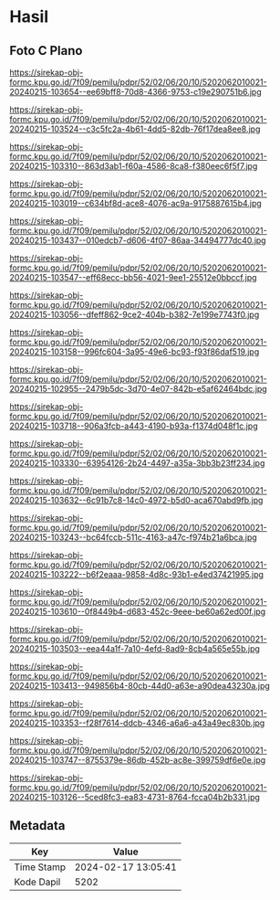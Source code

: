 # Hasil

## Foto C Plano

https://sirekap-obj-formc.kpu.go.id/7f09/pemilu/pdpr/52/02/06/20/10/5202062010021-20240215-103654--ee69bff8-70d8-4366-9753-c19e290751b6.jpg

https://sirekap-obj-formc.kpu.go.id/7f09/pemilu/pdpr/52/02/06/20/10/5202062010021-20240215-103524--c3c5fc2a-4b61-4dd5-82db-76f17dea8ee8.jpg

https://sirekap-obj-formc.kpu.go.id/7f09/pemilu/pdpr/52/02/06/20/10/5202062010021-20240215-103310--863d3ab1-f60a-4586-8ca8-f380eec6f5f7.jpg

https://sirekap-obj-formc.kpu.go.id/7f09/pemilu/pdpr/52/02/06/20/10/5202062010021-20240215-103019--c634bf8d-ace8-4076-ac9a-9175887615b4.jpg

https://sirekap-obj-formc.kpu.go.id/7f09/pemilu/pdpr/52/02/06/20/10/5202062010021-20240215-103437--010edcb7-d606-4f07-86aa-34494777dc40.jpg

https://sirekap-obj-formc.kpu.go.id/7f09/pemilu/pdpr/52/02/06/20/10/5202062010021-20240215-103547--eff68ecc-bb56-4021-9ee1-25512e0bbccf.jpg

https://sirekap-obj-formc.kpu.go.id/7f09/pemilu/pdpr/52/02/06/20/10/5202062010021-20240215-103056--dfeff862-9ce2-404b-b382-7e199e7743f0.jpg

https://sirekap-obj-formc.kpu.go.id/7f09/pemilu/pdpr/52/02/06/20/10/5202062010021-20240215-103158--996fc604-3a95-49e6-bc93-f93f86daf519.jpg

https://sirekap-obj-formc.kpu.go.id/7f09/pemilu/pdpr/52/02/06/20/10/5202062010021-20240215-102955--2479b5dc-3d70-4e07-842b-e5af62464bdc.jpg

https://sirekap-obj-formc.kpu.go.id/7f09/pemilu/pdpr/52/02/06/20/10/5202062010021-20240215-103718--906a3fcb-a443-4190-b93a-f1374d048f1c.jpg

https://sirekap-obj-formc.kpu.go.id/7f09/pemilu/pdpr/52/02/06/20/10/5202062010021-20240215-103330--63954126-2b24-4497-a35a-3bb3b23ff234.jpg

https://sirekap-obj-formc.kpu.go.id/7f09/pemilu/pdpr/52/02/06/20/10/5202062010021-20240215-103632--6c91b7c8-14c0-4972-b5d0-aca670abd9fb.jpg

https://sirekap-obj-formc.kpu.go.id/7f09/pemilu/pdpr/52/02/06/20/10/5202062010021-20240215-103243--bc64fccb-511c-4163-a47c-f974b21a6bca.jpg

https://sirekap-obj-formc.kpu.go.id/7f09/pemilu/pdpr/52/02/06/20/10/5202062010021-20240215-103222--b6f2eaaa-9858-4d8c-93b1-e4ed37421995.jpg

https://sirekap-obj-formc.kpu.go.id/7f09/pemilu/pdpr/52/02/06/20/10/5202062010021-20240215-103610--0f8449b4-d683-452c-9eee-be60a62ed00f.jpg

https://sirekap-obj-formc.kpu.go.id/7f09/pemilu/pdpr/52/02/06/20/10/5202062010021-20240215-103503--eea44a1f-7a10-4efd-8ad9-8cb4a565e55b.jpg

https://sirekap-obj-formc.kpu.go.id/7f09/pemilu/pdpr/52/02/06/20/10/5202062010021-20240215-103413--949856b4-80cb-44d0-a63e-a90dea43230a.jpg

https://sirekap-obj-formc.kpu.go.id/7f09/pemilu/pdpr/52/02/06/20/10/5202062010021-20240215-103353--f28f7614-ddcb-4346-a6a6-a43a49ec830b.jpg

https://sirekap-obj-formc.kpu.go.id/7f09/pemilu/pdpr/52/02/06/20/10/5202062010021-20240215-103747--8755379e-86db-452b-ac8e-399759df6e0e.jpg

https://sirekap-obj-formc.kpu.go.id/7f09/pemilu/pdpr/52/02/06/20/10/5202062010021-20240215-103126--5ced8fc3-ea83-4731-8764-fcca04b2b331.jpg


## Metadata

| Key        | Value               |
| ---------- | ------------------- |
| Time Stamp | 2024-02-17 13:05:41 |
| Kode Dapil | 5202                |



